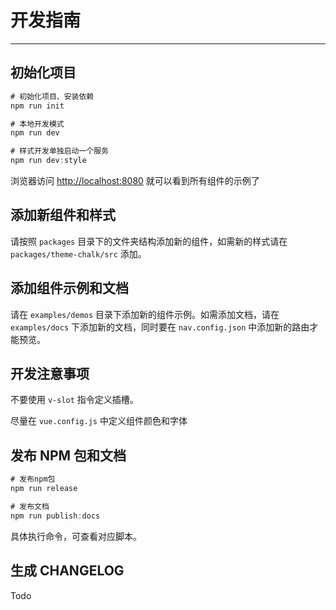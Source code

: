 # 开发指南

<!-- {.md} -->

---

<!-- {.md} -->

## 初始化项目

<!-- {.md} -->

```js
# 初始化项目、安装依赖
npm run init

# 本地开发模式
npm run dev

# 样式开发单独启动一个服务
npm run dev:style

```

<!-- {.md} -->

浏览器访问<!-- {.md} --> [http://localhost:8080](http://localhost:8080)<!-- {.md} --> 就可以看到所有组件的示例了

## 添加新组件和样式

<!-- {.md} -->

请按照<!-- {.md} --> `packages` 目录下的文件夹结构添加新的组件，如需新的样式请在 `packages/theme-chalk/src` 添加。

## 添加组件示例和文档

<!-- {.md} -->

请在<!-- {.md} --> `examples/demos` 目录下添加新的组件示例。如需添加文档，请在 `examples/docs` 下添加新的文档，同时要在 `nav.config.json` 中添加新的路由才能预览。

## 开发注意事项

<!-- {.md} -->

不要使用 <!-- {.md} -->`v-slot` 指令定义插槽。

<!-- {.md} -->

尽量在 <!-- {.md} -->`vue.config.js` 中定义组件颜色和字体

## 发布 NPM 包和文档

<!-- {.md} -->

```js
# 发布npm包
npm run release

# 发布文档
npm run publish:docs
```

<!-- {.md} -->

具体执行命令，可查看对应脚本。

<!-- {.md} -->

## 生成 CHANGELOG

<!-- {.md} -->

Todo

<!-- {.md} -->
